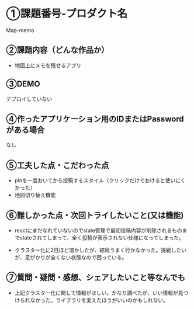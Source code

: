 # ①課題番号-プロダクト名
Map-memo

## ②課題内容（どんな作品か）

- 地図上にメモを残せるアプリ

## ③DEMO

デプロイしていない

## ④作ったアプリケーション用のIDまたはPasswordがある場合

なし

## ⑤工夫した点・こだわった点


- pinを一度おいてから投稿するスタイル（クリックだけでおけると使いにくかった）
- 地図切り替え機能



## ⑥難しかった点・次回トライしたいこと(又は機能)

- reactにまだなれていないのでstate管理で最初投稿内容が削除されるものまでstateされてしまって、全く投稿が表示されない仕様になってしまった。

- クラスター化に2日ほど溶かしたが、結局うまく行かなかった。挑戦したいが、足がかりが全くない状態なので困っている。

## ⑦質問・疑問・感想、シェアしたいこと等なんでも
- 上記クラスター化に関して情報がほしい。かなり調べたが、いい情報が見つけられなかった。ライブラリを変えたほうがいいのかもしれない。